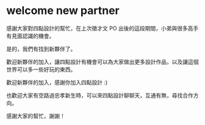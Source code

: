 welcome new partner
======

感謝大家對四點設計的幫忙，在上次徵才文 PO 出後的這段期間，小弟與很多高手有見面認識的機會。

是的，我們有找到新夥伴了。

歡迎新夥伴的加入，讓四點設計有機會可以為大家做出更多設計作品，以及讓這個世界可以多一些好玩的東西。

歡迎新夥伴的加入，感謝你加入四點設計 :)

也歡迎大家有空路過忠孝新生時，可以來四點設計聊聊天，互通有無，尋找合作方向。

感謝大家的幫忙，謝謝！